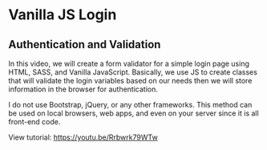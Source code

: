 # Vanilla JS Login

## Authentication and Validation

In this video, we will create a form validator for a simple login page using HTML, SASS, and Vanilla JavaScript. Basically, we use JS to create classes that will validate the login variables based on our needs then we will store information in the browser for authentication.

I do not use Bootstrap, jQuery, or any other frameworks. This method can be used on local browsers, web apps, and even on your server since it is all front-end code.

View tutorial: https://youtu.be/Rrbwrk79WTw